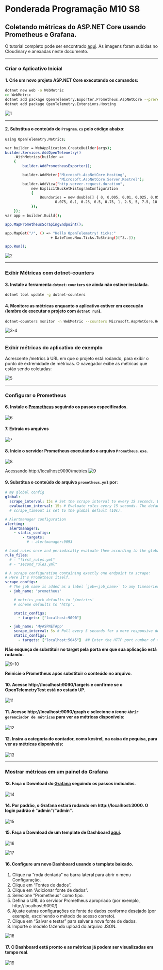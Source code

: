 # Ponderada Programação M10 S8
## Coletando métricas do ASP.NET Core usando Prometheus e Grafana.

O tutorial completo pode ser encontrado [aqui](https://learn.microsoft.com/pt-br/aspnet/core/log-mon/metrics/metrics?view=aspnetcore-8.0).
As imagens foram subidas no Cloudinary e anexadas neste documento. 

---


### Criar o Aplicativo Inicial

#### 1. Crie um novo projeto ASP.NET Core executando os comandos:

```bash
dotnet new web -o WebMetric
cd WebMetric
dotnet add package OpenTelemetry.Exporter.Prometheus.AspNetCore --prerelease
dotnet add package OpenTelemetry.Extensions.Hosting
```

![1](https://res.cloudinary.com/dwxvglcja/image/upload/v1718578018/1_rdc30a.png)

---

#### 2. Substitua o conteúdo de `Program.cs` pelo código abaixo:

```bash
using OpenTelemetry.Metrics;

var builder = WebApplication.CreateBuilder(args);
builder.Services.AddOpenTelemetry()
    .WithMetrics(builder =>
    {
        builder.AddPrometheusExporter();

        builder.AddMeter("Microsoft.AspNetCore.Hosting",
                         "Microsoft.AspNetCore.Server.Kestrel");
        builder.AddView("http.server.request.duration",
            new ExplicitBucketHistogramConfiguration
            {
                Boundaries = new double[] { 0, 0.005, 0.01, 0.025, 0.05,
                       0.075, 0.1, 0.25, 0.5, 0.75, 1, 2.5, 5, 7.5, 10 }
            });
    });
var app = builder.Build();

app.MapPrometheusScrapingEndpoint();

app.MapGet("/", () => "Hello OpenTelemetry! ticks:"
                     + DateTime.Now.Ticks.ToString()[^3..]);

app.Run();
```

![2](https://res.cloudinary.com/dwxvglcja/image/upload/v1718578018/2_ou2eap.png)

---

### Exibir Métricas com dotnet-counters

#### 3. Instale a ferramenta `dotnet-counters` se ainda não estiver instalada.

```bash
dotnet tool update -g dotnet-counters
```

#### 4. Monitore as métricas enquanto o aplicativo estiver em execução (lembre de executar o projeto com ```dotnet run```).

```bash
dotnet-counters monitor -n WebMetric --counters Microsoft.AspNetCore.Hosting
```

![3-4](https://res.cloudinary.com/dwxvglcja/image/upload/v1718578018/4_mffzkg.png)

---

### Exibir métricas do aplicativo de exemplo
Acrescente /metrics à URL em que o projeto está rodando, para exibir o ponto de extremidade de métricas. O navegador exibe as métricas que estão sendo coletadas:

![5](https://res.cloudinary.com/dwxvglcja/image/upload/v1718578018/5_drfp6p.png)

---

### Configurar o Prometheus

#### 6. Instale o [Prometheus](https://prometheus.io/docs/visualization/grafana/#creating-a-prometheus-graph) seguindo os passos especificados.

![6](https://res.cloudinary.com/dwxvglcja/image/upload/v1718578018/6_wbjngr.png)

#### 7. Extraia os arquivos

![7](https://res.cloudinary.com/dwxvglcja/image/upload/v1718578018/7_hsaxvz.png)

#### 8. Inicie o servidor Prometheus executando o arquivo ```Prometheus.exe```.

![8](https://res.cloudinary.com/dwxvglcja/image/upload/v1718578017/8_vacxzp.png)

Acessando http://localhost:9090/metrics
![9](https://res.cloudinary.com/dwxvglcja/image/upload/v1718578017/9_yydvvh.png)

#### 9. Substitua o conteúdo do arquivo `prometheus.yml` por:

```yaml
# my global config
global:
  scrape_interval: 15s # Set the scrape interval to every 15 seconds. Default is every 1 minute.
  evaluation_interval: 15s # Evaluate rules every 15 seconds. The default is every 1 minute.
  # scrape_timeout is set to the global default (10s).

# Alertmanager configuration
alerting:
  alertmanagers:
    - static_configs:
        - targets:
          # - alertmanager:9093

# Load rules once and periodically evaluate them according to the global 'evaluation_interval'.
rule_files:
  # - "first_rules.yml"
  # - "second_rules.yml"

# A scrape configuration containing exactly one endpoint to scrape:
# Here it's Prometheus itself.
scrape_configs:
  # The job name is added as a label `job=<job_name>` to any timeseries scraped from this config.
  - job_name: "prometheus"

    # metrics_path defaults to '/metrics'
    # scheme defaults to 'http'.

    static_configs:
      - targets: ["localhost:9090"]

  - job_name: 'MyASPNETApp'
    scrape_interval: 5s # Poll every 5 seconds for a more responsive demo.
    static_configs:
      - targets: ["localhost:5045"]  ## Enter the HTTP port number of the demo app.
```
**Não esqueça de substituir no target pela porta em que sua aplicação está rodando.**

![9-10](https://res.cloudinary.com/dwxvglcja/image/upload/v1718578017/10_wuyjqi.png)

**Reinicie o Prometheus após substituir o conteúdo no arquivo.**

#### 10. Acesse http://localhost:9090/targets e confirme se o OpenTelemetryTest está no estado UP.

![11](https://res.cloudinary.com/dwxvglcja/image/upload/v1718578017/11_fgsybd.png)

#### 11. Acesse http://localhost:9090/graph e selecione o ícone ```Abrir gerenciador de métricas``` para ver as métricas disponíveis:

![12](https://res.cloudinary.com/dwxvglcja/image/upload/v1718578018/12_d99ol5.png)

#### 12. Insira a categoria do contador, como kestrel, na caixa de pequisa, para ver as métricas disponíveis:

![13](https://res.cloudinary.com/dwxvglcja/image/upload/v1718578018/13_nrmkmz.png)

---

### Mostrar métricas em um painel do Grafana

#### 13. Faça o Download do [Grafana](https://prometheus.io/docs/visualization/grafana/#creating-a-prometheus-graph) seguindo os passos indicados. 

![14](https://res.cloudinary.com/dwxvglcja/image/upload/v1718578018/14_vjt3wc.png)

#### 14. Por padrão, o Grafana estará rodando em http://localhost:3000. O login padrão é "admin"/"admin".

![15](https://res.cloudinary.com/dwxvglcja/image/upload/v1718578017/15_oufzzz.png)

#### 15. Faça o Download de um template de Dashboard [aqui](https://grafana.com/orgs/dotnetteam).

![16](https://res.cloudinary.com/dwxvglcja/image/upload/v1718578017/16_lhopkm.png)

![17](https://res.cloudinary.com/dwxvglcja/image/upload/v1718578017/17_dmkuzx.png)

#### 16. Configure um novo Dashboard usando o template baixado. 

1. Clique na “roda dentada” na barra lateral para abrir o menu Configuração.
2. Clique em “Fontes de dados”.
3. Clique em “Adicionar fonte de dados”.
4. Selecione "Prometheus" como tipo.
5. Defina o URL do servidor Prometheus apropriado (por exemplo, http://localhost:9090/)
6. Ajuste outras configurações de fonte de dados conforme desejado (por exemplo, escolhendo o método de acesso correto).
7. Clique em “Salvar e testar” para salvar a nova fonte de dados.
8. Importe o modelo fazendo upload do arquivo JSON.

![18](https://res.cloudinary.com/dwxvglcja/image/upload/v1718578017/18_ut5whu.png)

#### 17. O Dashboard está pronto e as métricas já podem ser visualizadas em tempo real. 

![19](https://res.cloudinary.com/dwxvglcja/image/upload/v1718578017/19_wueb1y.png)
